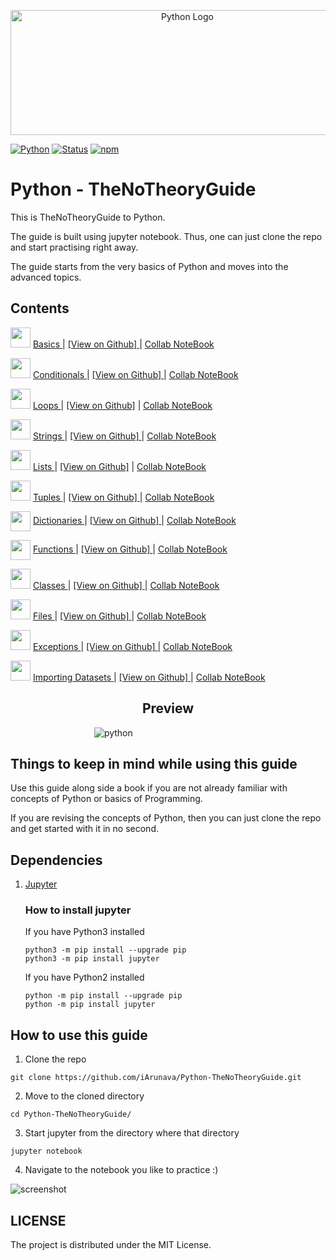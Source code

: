 <p align="center">
  <a href="#">
  <img src="https://user-images.githubusercontent.com/26242097/35469104-f41f26d0-0353-11e8-99b0-bec803667ab3.png" alt="Python Logo" width="550" height="200" />
  </a>
</p>

[![Python](https://img.shields.io/badge/PYTHON-3.6-blue.svg?style=for-the-badge)]()
[![Status](https://img.shields.io/badge/status-maintained-brightgreen.svg?style=for-the-badge)]()
[![npm](https://img.shields.io/npm/l/express.svg?style=for-the-badge)]()



# Python - TheNoTheoryGuide


This is TheNoTheoryGuide to Python.

The guide is built using jupyter notebook. Thus, one can just clone the repo and start practising right away.

The guide starts from the very basics of Python and moves into the advanced topics.



## Contents


<img src="https://user-images.githubusercontent.com/26242097/35495298-3f3f246a-04e6-11e8-942c-ddd78dafbabd.png" height="32" width="32"> <a href="https://nbviewer.jupyter.org/github/iArunava/Python-TheNoTheoryGuide/blob/master/001_basics.ipynb" target="_blank"> Basics </a> | <a href="https://www.github.com/iArunava/Python-TheNoTheoryGuide/blob/master/001_basics.ipynb"> [View on Github] </a> | [Collab NoteBook](bit.ly/pytntg_001)


<img src="https://user-images.githubusercontent.com/26242097/35495298-3f3f246a-04e6-11e8-942c-ddd78dafbabd.png" height="32" width="32"> <a href="https://nbviewer.jupyter.org/github/iArunava/Python-TheNoTheoryGuide/blob/master/002_conditionals.ipynb" target="_blank"> Conditionals </a> | <a href="https://www.github.com/iArunava/Python-TheNoTheoryGuide/blob/master/002_conditionals.ipynb"> [View on Github] </a> | [Collab NoteBook](bit.ly/pytntg_002)
 
 
<img src="https://user-images.githubusercontent.com/26242097/35495298-3f3f246a-04e6-11e8-942c-ddd78dafbabd.png" height="32" width="32"> <a href="https://nbviewer.jupyter.org/github/iArunava/Python-TheNoTheoryGuide/blob/master/003_loops.ipynb" target="_blank"> Loops </a> | <a href="https://www.github.com/iArunava/Python-TheNoTheoryGuide/blob/master/003_loops.ipynb"> [View on Github]</a> | [Collab NoteBook](bit.ly/pytntg_003)


<img src="https://user-images.githubusercontent.com/26242097/35495298-3f3f246a-04e6-11e8-942c-ddd78dafbabd.png" height="32" width="32"> <a href="https://nbviewer.jupyter.org/github/iArunava/Python-TheNoTheoryGuide/blob/master/004_strings.ipynb" target="_blank"> Strings </a> | <a href="https://www.github.com/iArunava/Python-TheNoTheoryGuide/blob/master/004_strings.ipynb"> [View on Github] </a> | [Collab NoteBook](bit.ly/pytntg_004)
 
 
<img src="https://user-images.githubusercontent.com/26242097/35495298-3f3f246a-04e6-11e8-942c-ddd78dafbabd.png" height="32" width="32"> <a href="https://nbviewer.jupyter.org/github/iArunava/Python-TheNoTheoryGuide/blob/master/005_lists.ipynb" target="_blank"> Lists </a> | <a href="https://www.github.com/iArunava/Python-TheNoTheoryGuide/blob/master/005_lists.ipynb"> [View on Github]</a> | [Collab NoteBook](bit.ly/pytntg_005)


<img src="https://user-images.githubusercontent.com/26242097/35495298-3f3f246a-04e6-11e8-942c-ddd78dafbabd.png" height="32" width="32"> <a href="https://nbviewer.jupyter.org/github/iArunava/Python-TheNoTheoryGuide/blob/master/006_tuples.ipynb" target="_blank"> Tuples </a> | <a href="https://www.github.com/iArunava/Python-TheNoTheoryGuide/blob/master/006_tuples.ipynb"> [View on Github] </a> | [Collab NoteBook](bit.ly/pytntg_006)


<img src="https://user-images.githubusercontent.com/26242097/35495298-3f3f246a-04e6-11e8-942c-ddd78dafbabd.png" align="center" height="32" width="32"> <a href="https://nbviewer.jupyter.org/github/iArunava/Python-TheNoTheoryGuide/blob/master/007_dictionaries.ipynb" target="_blank"> Dictionaries </a> | <a href="https://www.github.com/iArunava/Python-TheNoTheoryGuide/blob/master/007_dictionaries.ipynb"> [View on Github] </a> | [Collab NoteBook](bit.ly/pytntg_007)


<img src="https://user-images.githubusercontent.com/26242097/35495298-3f3f246a-04e6-11e8-942c-ddd78dafbabd.png" align="center" height="32" width="32"> <a href="https://nbviewer.jupyter.org/github/iArunava/Python-TheNoTheoryGuide/blob/master/008_functions.ipynb" target="_blank"> Functions </a> | <a href="https://www.github.com/iArunava/Python-TheNoTheoryGuide/blob/master/008_functions.ipynb"> [View on Github] </a> | [Collab NoteBook](bit.ly/pytntg_008)


<img src="https://user-images.githubusercontent.com/26242097/35495298-3f3f246a-04e6-11e8-942c-ddd78dafbabd.png" height="32" width="32"> <a href="https://nbviewer.jupyter.org/github/iArunava/Python-TheNoTheoryGuide/blob/master/009_classes.ipynb" target="_blank"> Classes </a> | <a href="https://www.github.com/iArunava/Python-TheNoTheoryGuide/blob/master/009_classes.ipynb"> [View on Github] </a> | [Collab NoteBook](bit.ly/pytntg_009)


<img src="https://user-images.githubusercontent.com/26242097/35495298-3f3f246a-04e6-11e8-942c-ddd78dafbabd.png" height="32" width="32"> <a href="https://nbviewer.jupyter.org/github/iArunava/Python-TheNoTheoryGuide/blob/master/010_files.ipynb" target="_blank"> Files </a> | <a href="https://www.github.com/iArunava/Python-TheNoTheoryGuide/blob/master/010_files.ipynb"> [View on Github] </a> | [Collab NoteBook](bit.ly/pytntg_010)


<img src="https://user-images.githubusercontent.com/26242097/35495298-3f3f246a-04e6-11e8-942c-ddd78dafbabd.png" height="32" width="32"> <a href="https://nbviewer.jupyter.org/github/iArunava/Python-TheNoTheoryGuide/blob/master/011_exceptions.ipynb" target="_blank"> Exceptions </a> | <a href="https://www.github.com/iArunava/Python-TheNoTheoryGuide/blob/master/011_exceptions.ipynb"> [View on Github] </a> | [Collab NoteBook](bit.ly/pytntg_011)


<img src="https://user-images.githubusercontent.com/26242097/35495298-3f3f246a-04e6-11e8-942c-ddd78dafbabd.png" height="32" width="32"> <a href="https://nbviewer.jupyter.org/github/iArunava/Python-TheNoTheoryGuide/blob/master/012_importing_datasets.ipynb" target="_blank"> Importing Datasets </a> | <a href="https://www.github.com/iArunava/Python-TheNoTheoryGuide/blob/master/012_importing_datasets.ipynb"> [View on Github] </a> | [Collab NoteBook](bit.ly/pytntg_012)


<h2 align="center"> Preview </h2>


&nbsp;&nbsp;&nbsp;&nbsp;&nbsp;&nbsp;&nbsp;&nbsp;&nbsp;&nbsp;&nbsp;&nbsp;&nbsp;&nbsp;&nbsp;&nbsp;&nbsp;&nbsp;&nbsp;&nbsp;&nbsp;&nbsp;&nbsp;&nbsp;&nbsp;&nbsp;&nbsp;&nbsp;&nbsp;&nbsp;&nbsp;&nbsp;&nbsp;&nbsp;![python](https://user-images.githubusercontent.com/26242097/35479161-59b187be-0416-11e8-85c1-345f5cc4c425.gif)



## Things to keep in mind while using this guide


Use this guide along side a book if you are not already familiar with concepts of Python or basics of Programming.

If you are revising the concepts of Python, then you can just clone the repo and get started with it in no second.

## Dependencies

1) [Jupyter](http://jupyter.org/index.html)

      ### How to install jupyter
  
      If you have Python3 installed

      ```
      python3 -m pip install --upgrade pip
      python3 -m pip install jupyter
      ```

      If you have Python2 installed

      ```
      python -m pip install --upgrade pip
      python -m pip install jupyter
      ```

## How to use this guide


1) Clone the repo

```
git clone https://github.com/iArunava/Python-TheNoTheoryGuide.git
```
2) Move to the cloned directory

```
cd Python-TheNoTheoryGuide/
```

3) Start jupyter from the directory where that directory

```
jupyter notebook
```

4) Navigate to the notebook you like to practice :)

![screenshot](https://user-images.githubusercontent.com/26242097/35472641-0cffbe04-0399-11e8-8213-4a3d0b402e51.png)



## LICENSE

The project is distributed under the MIT License.
